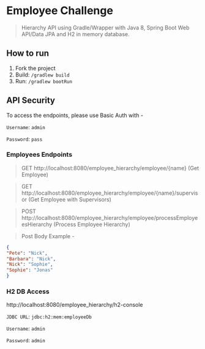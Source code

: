 # Employee Challenge

> Hierarchy API using Gradle/Wrapper with Java 8, Spring Boot Web API/Data JPA and H2 in memory database.

## How to run
1. Fork the project
2. Build: `/gradlew build`
3. Run: `/gradlew bootRun`

## API Security

To access the endpoints, please use Basic Auth with -

`Username`: `admin`

`Password`: `pass`

### Employees Endpoints

> GET http://localhost:8080/employee_hierarchy/employee/{name} (Get Employee)

> GET http://localhost:8080/employee_hierarchy/employee/{name}/supervisor (Get Employee with Supervisors)

> POST http://localhost:8080/employee_hierarchy/employee/processEmployeesHierarchy (Process Employee Hierarchy)

> Post Body Example - 
```json
{
"Pete": "Nick",
"Barbara": "Nick",
"Nick": "Sophie",
"Sophie": "Jonas"
}
```

### H2 DB Access

http://localhost:8080/employee_hierarchy/h2-console

`JDBC URL`: `jdbc:h2:mem:employeeDb`

`Username`: `admin`

`Password`: `admin`
